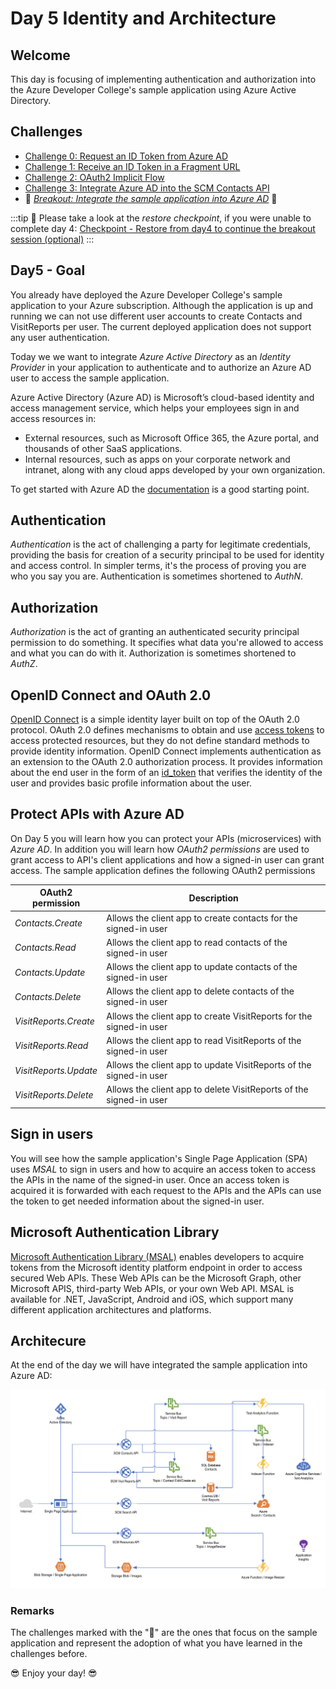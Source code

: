 # Day 5 Identity and Architecture

## Welcome

This day is focusing of implementing authentication and authorization into the Azure Developer College's sample application using Azure Active Directory.

## Challenges

- [Challenge 0: Request an ID Token from Azure AD](./challenges/challenge-0.md)
- [Challenge 1: Receive an ID Token in a Fragment URL](./challenges/challenge-1.md)
- [Challenge 2: OAuth2 Implicit Flow](./challenges/challenge-2.md)
- [Challenge 3: Integrate Azure AD into the SCM Contacts API](./challenges/challenge-3.md)
- 💎 *[Breakout: Integrate the sample application into Azure AD](./challenges/challenge-bo-1.md)* 💎

:::tip
📝 Please take a look at the _restore checkpoint_, if you were unable to complete day 4: [Checkpoint - Restore from day4 to continue the breakout session (optional)](./apps/checkpoint/README.md)
:::

## Day5 - Goal

You already have deployed the Azure Developer College's sample application to your Azure subscription. Although the application is up and running we can not use different user accounts to create Contacts and VisitReports per user. The current deployed application does not support any user authentication.

Today we we want to integrate _Azure Active Directory_ as an _Identity Provider_ in your application to authenticate and to authorize an Azure AD user to access the sample application.

Azure Active Directory (Azure AD) is Microsoft’s cloud-based identity and access management service, which helps your employees sign in and access resources in:

- External resources, such as Microsoft Office 365, the Azure portal, and thousands of other SaaS applications.
- Internal resources, such as apps on your corporate network and intranet, along with any cloud apps developed by your own organization.

To get started with Azure AD the [documentation](https://docs.microsoft.com/azure/active-directory) is a good starting point.

## Authentication

_Authentication_ is the act of challenging a party for legitimate credentials, providing the basis for creation of a security principal to be used for identity and access control. In simpler terms, it's the process of proving you are who you say you are. Authentication is sometimes shortened to _AuthN_.

## Authorization

_Authorization_ is the act of granting an authenticated security principal permission to do something. It specifies what data you're allowed to access and what you can do with it. Authorization is sometimes shortened to _AuthZ_.

## OpenID Connect and OAuth 2.0

[OpenID Connect](https://openid.net/specs/openid-connect-core-1_0.html) is a simple identity layer built on top of the OAuth 2.0 protocol. OAuth 2.0 defines mechanisms to obtain and use [access tokens](https://docs.microsoft.com/en-us/azure/active-directory/develop/access-tokens) to access protected resources, but they do not define standard methods to provide identity information. OpenID Connect implements authentication as an extension to the OAuth 2.0 authorization process. It provides information about the end user in the form of an [id_token](https://docs.microsoft.com/en-us/azure/active-directory/develop/id-tokens) that verifies the identity of the user and provides basic profile information about the user.

## Protect APIs with Azure AD

On Day 5 you will learn how you can protect your APIs (microservices) with _Azure AD_. In addition you will learn how _OAuth2 permissions_ are used to grant access to API's client applications and how a signed-in user can grant access. The sample application defines the following OAuth2 permissions

  | OAuth2 permission     | Description                                                         |
  | ----------------------| ------------------------------------------------------------------- |
  | _Contacts.Create_     | Allows the client app to create contacts for the signed-in user     |
  | _Contacts.Read_       | Allows the client app to read contacts of the signed-in user        |
  | _Contacts.Update_     | Allows the client app to update contacts of the signed-in user      |
  | _Contacts.Delete_     | Allows the client app to delete contacts of the signed-in user      |
  | _VisitReports.Create_ | Allows the client app to create VisitReports for the signed-in user |
  | _VisitReports.Read_   | Allows the client app to read VisitReports of the signed-in user    |
  | _VisitReports.Update_ | Allows the client app to update VisitReports of the signed-in user  |
  | _VisitReports.Delete_ | Allows the client app to delete VisitReports of the signed-in user  |

## Sign in users

You will see how the sample application's Single Page Application (SPA) uses _MSAL_ to sign in users and how to acquire an access token to access the APIs in the name of the signed-in user. Once an access token is acquired it is forwarded with each request to the APIs and the APIs can use the token to get needed information about the signed-in user.

## Microsoft Authentication Library

[Microsoft Authentication Library (MSAL)](https://docs.microsoft.com/azure/active-directory/develop/msal-overview) enables developers to acquire tokens from the Microsoft identity platform endpoint in order to access secured Web APIs. These Web APIs can be the Microsoft Graph, other Microsoft APIS, third-party Web APIs, or your own Web API. MSAL is available for .NET, JavaScript, Android and iOS, which support many different application architectures and platforms.

## Architecure

At the end of the day we will have integrated the sample application into Azure AD:

![Architecture Overview](./images/architecture-overview.png)

### Remarks

The challenges marked with the "💎" are the ones that focus on the sample application and represent the adoption of what you have learned in the challenges before.

😎 Enjoy your day! 😎
